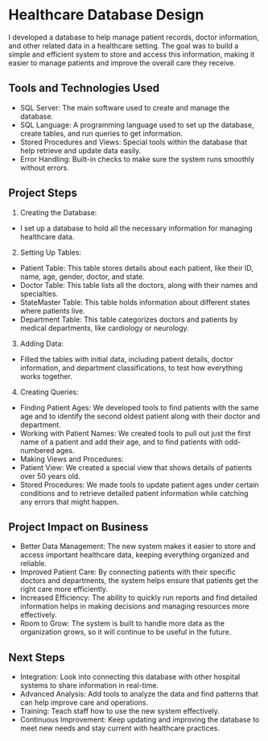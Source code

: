 # Healthcare Database Design
I developed a database to help manage patient records, doctor information, and other related data in a healthcare setting. The goal was to build a simple and efficient system to store and access this information, making it easier to manage patients and improve the overall care they receive.


## Tools and Technologies Used
- SQL Server: The main software used to create and manage the database.
-	SQL Language: A programming language used to set up the database, create tables, and run queries to get information.
-	Stored Procedures and Views: Special tools within the database that help retrieve and update data easily.
-	Error Handling: Built-in checks to make sure the system runs smoothly without errors.

  
## Project Steps
1.	Creating the Database:
- I set up a database to hold all the necessary information for managing healthcare data.
2.	Setting Up Tables:
-	Patient Table: This table stores details about each patient, like their ID, name, age, gender, doctor, and state.
-	Doctor Table: This table lists all the doctors, along with their names and specialties.
-	StateMaster Table: This table holds information about different states where patients live.
-	Department Table: This table categorizes doctors and patients by medical departments, like cardiology or neurology.
3.	Adding Data:
-	Filled the tables with initial data, including patient details, doctor information, and department classifications, to test how everything works together.
4.	Creating Queries:
-	Finding Patient Ages: We developed tools to find patients with the same age and to identify the second oldest patient along with their doctor and department.
-	Working with Patient Names: We created tools to pull out just the first name of a patient and add their age, and to find patients with odd-numbered ages.
-	Making Views and Procedures:
-	Patient View: We created a special view that shows details of patients over 50 years old.
-	Stored Procedures: We made tools to update patient ages under certain conditions and to retrieve detailed patient information while catching any errors that might happen.

  
## Project Impact on Business
-	Better Data Management: The new system makes it easier to store and access important healthcare data, keeping everything organized and reliable.
-	Improved Patient Care: By connecting patients with their specific doctors and departments, the system helps ensure that patients get the right care more efficiently.
-	Increased Efficiency: The ability to quickly run reports and find detailed information helps in making decisions and managing resources more effectively.
-	Room to Grow: The system is built to handle more data as the organization grows, so it will continue to be useful in the future.

  
## Next Steps
-	Integration: Look into connecting this database with other hospital systems to share information in real-time.
-	Advanced Analysis: Add tools to analyze the data and find patterns that can help improve care and operations.
-	Training: Teach staff how to use the new system effectively.
-	Continuous Improvement: Keep updating and improving the database to meet new needs and stay current with healthcare practices.

